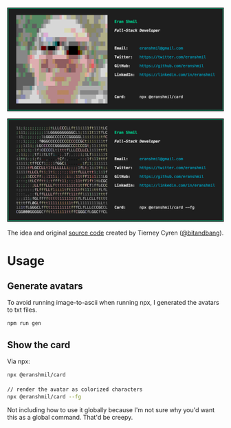 ![The almighty card](https://raw.githubusercontent.com/eranshmil/card/master/assets/screenshot.jpg)

![The almighty card](https://raw.githubusercontent.com/eranshmil/card/master/assets/screenshot-fg.jpg)

The idea and original [source code](https://github.com/bnb/bitandbang/) created by Tierney Cyren ([@bitandbang](https://github.com/bnb)).

# Usage

## Generate avatars

To avoid running image-to-ascii when running npx, I generated the avatars to txt files.

```bash
npm run gen
```

## Show the card

Via npx:

```bash
npx @eranshmil/card

// render the avatar as colorized characters
npx @eranshmil/card --fg
```

Not including how to use it globally because I'm not sure why you'd want this as a global command. That'd be creepy.
